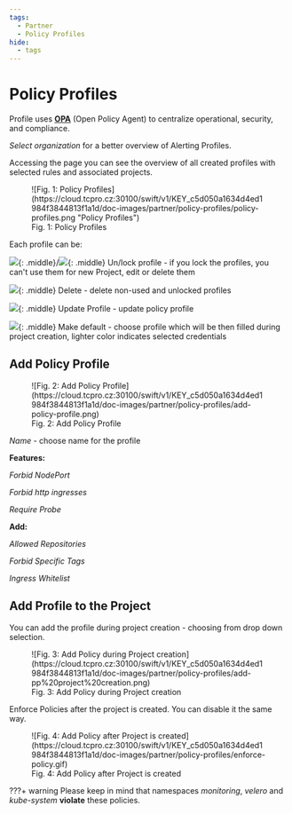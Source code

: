 ```yaml
---
tags:
  - Partner
  - Policy Profiles
hide:
  - tags
---
```


# **Policy Profiles**

Profile uses [**OPA**](https://www.openpolicyagent.org) (Open Policy Agent) to centralize operational, security, and compliance.

*Select organization* for a better overview of Alerting Profiles.

Accessing the page you can see the overview of all created profiles with selected rules and associated projects.

<figure markdown>
  ![Fig. 1: Policy Profiles](https://cloud.tcpro.cz:30100/swift/v1/KEY_c5d050a1634d4ed1984f3844813f1a1d/doc-images/partner/policy-profiles/policy-profiles.png "Policy Profiles")
  <figcaption>Fig. 1: Policy Profiles</figcaption>
</figure>


Each profile can be:

![](https://cloud.tcpro.cz:30100/swift/v1/KEY_c5d050a1634d4ed1984f3844813f1a1d/doc-images/icons/lock.png){: .middle}/![](https://cloud.tcpro.cz:30100/swift/v1/KEY_c5d050a1634d4ed1984f3844813f1a1d/doc-images/icons/unlock.png){: .middle} Un/lock profile - if you lock the profiles, you can't use them for new Project, edit or delete them

![](https://cloud.tcpro.cz:30100/swift/v1/KEY_c5d050a1634d4ed1984f3844813f1a1d/doc-images/icons/delete.png){: .middle} Delete - delete non-used and unlocked profiles

![](https://cloud.tcpro.cz:30100/swift/v1/KEY_c5d050a1634d4ed1984f3844813f1a1d/doc-images/icons/edit.png){: .middle} Update Profile - update policy profile

![](https://cloud.tcpro.cz:30100/swift/v1/KEY_c5d050a1634d4ed1984f3844813f1a1d/doc-images/icons/make-default.png){: .middle} Make default - choose profile which will be then filled during project creation, lighter color indicates selected credentials


## **Add Policy Profile**

<figure markdown>
  ![Fig. 2: Add Policy Profile](https://cloud.tcpro.cz:30100/swift/v1/KEY_c5d050a1634d4ed1984f3844813f1a1d/doc-images/partner/policy-profiles/add-policy-profile.png)
  <figcaption>Fig. 2: Add Policy Profile</figcaption>
</figure>

*Name* - choose name for the profile

**Features:**

*Forbid NodePort*

*Forbid http ingresses*

*Require Probe*

**Add:**

*Allowed Repositories*

*Forbid Specific Tags*

*Ingress Whitelist*


## **Add Profile to the Project**

You can add the profile during project creation - choosing from drop down selection.

<figure markdown>
  ![Fig. 3: Add Policy during Project creation](https://cloud.tcpro.cz:30100/swift/v1/KEY_c5d050a1634d4ed1984f3844813f1a1d/doc-images/partner/policy-profiles/add-pp%20project%20creation.png)
  <figcaption>Fig. 3: Add Policy during Project creation</figcaption>
</figure>

Enforce Policies after the project is created. You can disable it the same way.

<figure markdown>
  ![Fig. 4: Add Policy after Project is created](https://cloud.tcpro.cz:30100/swift/v1/KEY_c5d050a1634d4ed1984f3844813f1a1d/doc-images/partner/policy-profiles/enforce-policy.gif)
  <figcaption>Fig. 4: Add Policy after Project is created</figcaption>
</figure>


???+ warning
    Please keep in mind that namespaces *monitoring*, *velero* and *kube-system* **violate** these policies.
